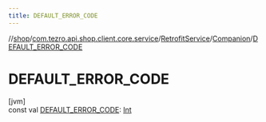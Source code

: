 ```yaml
---
title: DEFAULT_ERROR_CODE
---
```

//[shop](../../../../index.html)/[com.tezro.api.shop.client.core.service](../../index.html)/[RetrofitService](../index.html)/[Companion](index.html)/[DEFAULT_ERROR_CODE](-d-e-f-a-u-l-t_-e-r-r-o-r_-c-o-d-e.html)



# DEFAULT_ERROR_CODE



[jvm]\
const val [DEFAULT_ERROR_CODE](-d-e-f-a-u-l-t_-e-r-r-o-r_-c-o-d-e.html): [Int](https://kotlinlang.org/api/latest/jvm/stdlib/kotlin/-int/index.html)




